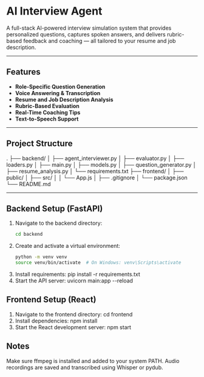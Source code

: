 # AI Interview Agent

A full-stack AI-powered interview simulation system that provides personalized questions, captures spoken answers, and delivers rubric-based feedback and coaching — all tailored to your resume and job description.

---

##  Features

-  **Role-Specific Question Generation**
-  **Voice Answering & Transcription**
-  **Resume and Job Description Analysis**
-  **Rubric-Based Evaluation**
-  **Real-Time Coaching Tips**
-  **Text-to-Speech Support**

---

##  Project Structure
.
├── backend/
│ ├── agent_interviewer.py
│ ├── evaluator.py
│ ├── loaders.py
│ ├── main.py
│ ├── models.py
│ ├── question_generator.py
│ ├── resume_analysis.py
│ └── requirements.txt
├── frontend/
│ ├── public/
│ ├── src/
│ │ └── App.js
│ ├── .gitignore
│ └── package.json
└── README.md

---

##  Backend Setup (FastAPI)

1. Navigate to the backend directory:
   ```bash
   cd backend
2. Create and activate a virtual environment:
   ```bash
   python -m venv venv
   source venv/bin/activate  # On Windows: venv\Scripts\activate
3. Install requirements:
   pip install -r requirements.txt
4. Start the API server:
   uvicorn main:app --reload

##  Frontend Setup (React)
1. Navigate to the frontend directory:
   cd frontend
2. Install dependencies:
   npm install
3. Start the React development server:
   npm start

##  Notes
Make sure ffmpeg is installed and added to your system PATH.
Audio recordings are saved and transcribed using Whisper or pydub.
